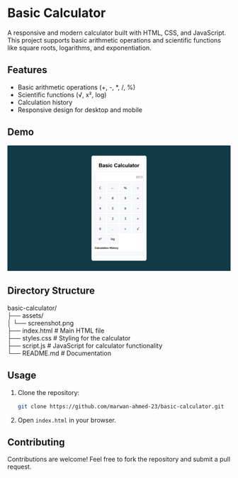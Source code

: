 # Basic Calculator

A responsive and modern calculator built with HTML, CSS, and JavaScript. This project supports basic arithmetic operations and scientific functions like square roots, logarithms, and exponentiation.


## Features
- Basic arithmetic operations (+, -, *, /, %)
- Scientific functions (√, x², log)
- Calculation history
- Responsive design for desktop and mobile

## Demo

![Basic calculator Demo](assets/screenshot.png "Demo of Basic calculator App")

## Directory Structure

basic-calculator/                                                                                                 
├── assets/                                                                                            
│   └── screenshot.png                                                                            
├── index.html                        # Main HTML file                                                                         
├── styles.css                        # Styling for the calculator                                                                 
├── script.js                         # JavaScript for calculator functionality                                                             
└── README.md                         # Documentation                                                                    

## Usage
1. Clone the repository:

    ```bash
    git clone https://github.com/marwan-ahmed-23/basic-calculator.git
    ```

2. Open `index.html` in your browser.

## Contributing

Contributions are welcome! Feel free to fork the repository and submit a pull request.
